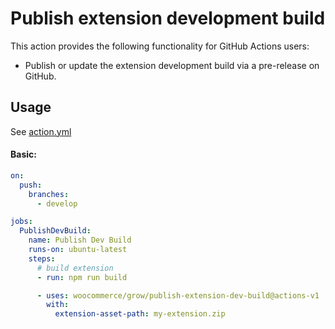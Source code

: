 # Publish extension development build

This action provides the following functionality for GitHub Actions users:

- Publish or update the extension development build via a pre-release on GitHub.

## Usage

See [action.yml](action.yml)

#### Basic:

```yaml
on:
  push:
    branches:
      - develop

jobs:
  PublishDevBuild:
    name: Publish Dev Build
    runs-on: ubuntu-latest
    steps:
      # build extension
      - run: npm run build

      - uses: woocommerce/grow/publish-extension-dev-build@actions-v1
        with:
          extension-asset-path: my-extension.zip

```
